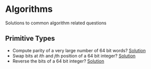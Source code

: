 # Algorithms

Solutions to common algorithm related questions

## Primitive Types

+ Compute parity of a very large number of 64 bit words? [Solution](./int_parity.cc)
+ Swap bits at *i*th and *j*th position of a 64 bit integer? [Solution](./swap_bits.cc)
+ Reverse the bits of a 64 bit integer? [Solution](./reverse_bits.cc)

